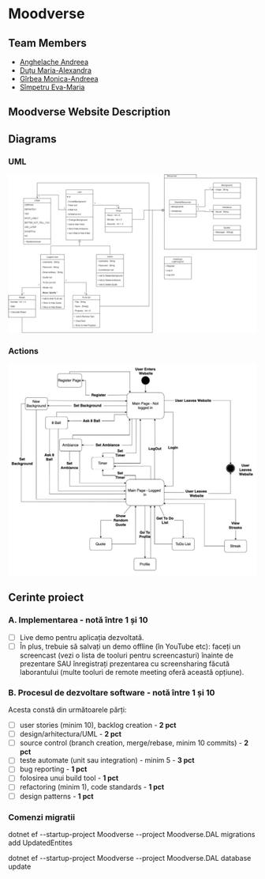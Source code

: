 # Moodverse

[//]: # (TODO introducere)

## Team Members
- [Anghelache Andreea](https://github.com/deeaanghelache)
- [Duțu Maria-Alexandra](https://github.com/DutuMaria)
- [Gîrbea Monica-Andreea](https://github.com/monicaandreea)
- [Sîmpetru Eva-Maria](https://github.com/evasimpetru28)


## Moodverse Website Description

## Diagrams
### UML
![](/img/uml_diagram.png)
### Actions
![](/img/state_machine_diagram.png)

## Cerinte proiect
### A. Implementarea - notă între 1 și 10
- [ ] Live demo pentru aplicația dezvoltată.
- [ ] În plus, trebuie să salvați un demo offline (în YouTube etc): faceți un screencast (vezi o lista de tooluri pentru screencasturi) înainte de prezentare SAU înregistrați prezentarea cu screensharing făcută laborantului (multe tooluri de remote meeting oferă această opțiune).

### B. Procesul de dezvoltare software - notă între 1 și 10
Acesta constă din următoarele părți:
- [ ] user stories (minim 10), backlog creation - **2 pct**
- [ ] design/arhitectura/UML - **2 pct**
- [ ] source control (branch creation, merge/rebase, minim 10 commits) - **2 pct**
- [ ] teste automate (unit sau integration) - minim 5 - **3 pct**
- [ ] bug reporting - **1 pct**
- [ ] folosirea unui build tool - **1 pct**
- [ ] refactoring (minim 1), code standards - **1 pct**
- [ ] design patterns - **1 pct**

### Comenzi migratii

dotnet ef --startup-project Moodverse --project Moodverse.DAL migrations add UpdatedEntites

dotnet ef --startup-project Moodverse --project Moodverse.DAL database update